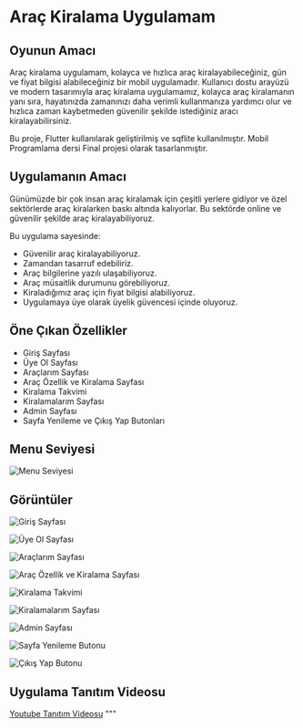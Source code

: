 # Araç Kiralama Uygulamam

## Oyunun Amacı
Araç kiralama uygulamam, kolayca ve hızlıca araç kiralayabileceğiniz, gün ve fiyat bilgisi alabileceğiniz bir mobil uygulamadır. Kullanıcı dostu arayüzü ve modern tasarımıyla araç kiralama uygulamamız, kolayca araç kiralamanın yanı sıra, hayatınızda zamanınızı daha verimli kullanmanıza yardımcı olur ve hızlıca zaman kaybetmeden güvenilir şekilde istediğiniz aracı kiralayabilirsiniz.

Bu proje, Flutter kullanılarak geliştirilmiş ve sqflite kullanılmıştır. Mobil Programlama dersi Final projesi olarak tasarlanmıştır.

## Uygulamanın Amacı
Günümüzde bir çok insan araç kiralamak için çeşitli yerlere gidiyor ve özel sektörlerde araç kiralarken baskı altında kalıyorlar. Bu sektörde online ve güvenilir şekilde araç kiralayabiliyoruz.

Bu uygulama sayesinde:
- Güvenilir araç kiralayabiliyoruz.
- Zamandan tasarruf edebiliriz.
- Araç bilgilerine yazılı ulaşabiliyoruz.
- Araç müsaitlik durumunu görebiliyoruz.
- Kiraladığımız araç için fiyat bilgisi alabiliyoruz.
- Uygulamaya üye olarak üyelik güvencesi içinde oluyoruz.

## Öne Çıkan Özellikler
- Giriş Sayfası
- Üye Ol Sayfası
- Araçlarım Sayfası
- Araç Özellik ve Kiralama Sayfası
- Kiralama Takvimi
- Kiralamalarım Sayfası
- Admin Sayfası
- Sayfa Yenileme ve Çıkış Yap Butonları

## Menu Seviyesi
![Menu Seviyesi](https://github.com/user-attachments/assets/ace2fc1f-b5fb-4737-bebc-39137418e842)

## Görüntüler

![Giriş Sayfası](https://github.com/user-attachments/assets/aa33c99d-f3a8-4476-8228-a7c000bfc3d6)

![Üye Ol Sayfası](https://github.com/user-attachments/assets/da5a3e9a-e29e-4447-ab7c-215ebc7a499e)

![Araçlarım Sayfası](https://github.com/user-attachments/assets/9f1140d1-4c4f-4a37-9c2e-42399365b831)

![Araç Özellik ve Kiralama Sayfası](https://github.com/user-attachments/assets/6a884c2e-52d0-417d-94ad-84f41afb1723)

![Kiralama Takvimi](https://github.com/user-attachments/assets/54a8d06a-7d39-4674-b341-4022df892a66)

![Kiralamalarım Sayfası](https://github.com/user-attachments/assets/0e0703f8-57c8-49e3-a76f-679435d8e217)

![Admin Sayfası](https://github.com/user-attachments/assets/66a91368-526a-4649-b0b2-572277efc512)

![Sayfa Yenileme Butonu](https://github.com/user-attachments/assets/15fc7b02-ccb7-4b66-912f-669ce0671ff0)

![Çıkış Yap Butonu](https://github.com/user-attachments/assets/dc63ec05-7074-418b-931b-656d76843cc5)

## Uygulama Tanıtım Videosu
[Youtube Tanıtım Videosu](https://youtu.be/rK33kYZiI8M?si=zohZBiJi_3BkVqYH)
"""
